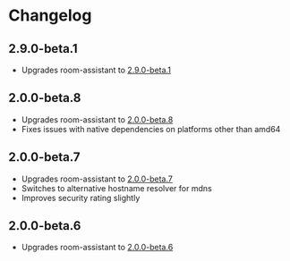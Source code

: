 # Changelog

## 2.9.0-beta.1

- Upgrades room-assistant to [2.9.0-beta.1](https://github.com/mKeRix/room-assistant/releases/tag/v2.9.0-beta.1)

## 2.0.0-beta.8

- Upgrades room-assistant to [2.0.0-beta.8](https://github.com/mKeRix/room-assistant/releases/tag/v2.0.0-beta.8)
- Fixes issues with native dependencies on platforms other than amd64

## 2.0.0-beta.7

- Upgrades room-assistant to [2.0.0-beta.7](https://github.com/mKeRix/room-assistant/releases/tag/v2.0.0-beta.7)
- Switches to alternative hostname resolver for mdns
- Improves security rating slightly

## 2.0.0-beta.6

- Upgrades room-assistant to [2.0.0-beta.6](https://github.com/mKeRix/room-assistant/releases/tag/v2.0.0-beta.6)
